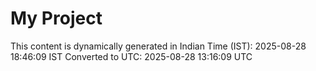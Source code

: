 # My Project

This content is dynamically generated in Indian Time (IST): 2025-08-28 18:46:09 IST
Converted to UTC: 2025-08-28 13:16:09 UTC

